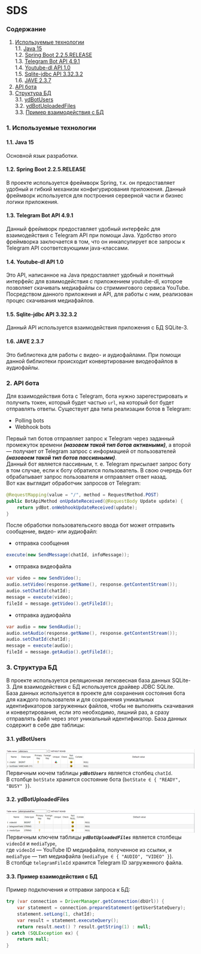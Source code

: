 # SDS

### Содержание
1. [Используемые технологии](#1) <br>
    1.1. [Java 15](#1.1) <br>
    1.2. [Spring Boot 2.2.5.RELEASE](#1.2) <br>
    1.3. [Telegram Bot API 4.9.1](#1.2) <br>
    1.4. [Youtube-dl API 1.0](#1.3) <br>
    1.5. [Sqlite-jdbc API 3.32.3.2](#1.4) <br>
    1.6. [JAVE 2.3.7](#1.5)
2. [API бота](#2)
3. [Структура БД](#3) <br>
    3.1. [ydBotUsers](#3.1) <br>
    3.2. [ydBotUploadedFiles](#3.2)<br>
    3.3. [Пример взаимодействия с БД](#3.3)<br>

### 1. Используемые технологии <a name="1"></a>
#### 1.1. Java 15 <a name="1.1"></a>
Основной язык разработки.

#### 1.2. Spring Boot 2.2.5.RELEASE <a name="1.2"></a>
В проекте используется фреймворк Spring, т.к. он предоставляет удобный и гибкий механизм конфигурирования приложения. Данный фреймворк используется для построения серверной части и бизнес логики приложения.

#### 1.3. Telegram Bot API 4.9.1 <a name="1.3"></a>
Данный фреймворк предоставляет удобный интерфейс для взаимодействия с Telegram API при помощи Java. Удобство этого фреймворка заключается в том, что он инкапсулирует все запросы к Telegram API соответсвующими java-классами.

#### 1.4. Youtube-dl API 1.0 <a name="1.3"></a>
Это API, написанное на Java предоставляет удобный и понятный интерфейс для взяимодействия с приложением youtube-dl, которое позволяет скачивать медиафайлы со стримингового сервиса YouTube. Посредством данного приложения и API, для работы с ним, реализован процес скачивания медиафайлов.

#### 1.5. Sqlite-jdbc API 3.32.3.2 <a name="1.4"></a>
Данный API используется взаимодействия приложения с БД SQLite-3.

#### 1.6. JAVE 2.3.7 <a name="1.5"></a>
Это библиотека для работы с видео- и аудиофайлами. При помощи данной библиотеки происходит конвертирование виодеофайлов в аудиофайлы.

### 2. API бота <a name="2"></a>
Для взаимодействия бота с Telegram, бота нужно зарегестрировать и получить токен, который будет частью `url`, на который бот будет отправлять ответы. Существует два типа реализации ботов в Telegram:
 * Polling bots
 * Webhook bots <br>
 
Первый тип ботов отправляет запрос к Telegram через заданный промежуток времени ***(назовем такой тип ботов активными)***, а второй — получает от Telegram запрос с информацией от пользователей ***(назовоем такой тип ботов пассивными)***.  <br>
Данный бот является пассивным, т. е. Telegram присылает запрос боту в том случае, если к боту обратился пользователь. В свою очередь бот обрабатывает запрос пользователя и отправляет ответ назад. <br>
Вот как выглядит обработчик запросов от Telegram:

```java
@RequestMapping(value = "/", method = RequestMethod.POST)
public BotApiMethod onUpdateReceived(@RequestBody Update update) {
	return ydBot.onWebhookUpdateReceived(update);
}
```
После обработки пользовательского ввода бот может отправить сообщение, видео- или аудиофайл:
 * отправка сообщения
 ```java
 execute(new SendMessage(chatId, infoMessage));
 ```
 * отправка видеофайла
 ```java
var video = new SendVideo();
audio.setVideo(response.getName(), response.getContentStream());
audio.setChatId(chatId);
message = execute(video);
fileId = message.getVideo().getFileId();
 ```
 * отправка аудиофайла
 ```java
var audio = new SendAudio();
audio.setAudio(response.getName(), response.getContentStream());
audio.setChatId(chatId);
message = execute(audio);
fileId = message.getAudio().getFileId();
 ```

### 3. Структура БД <a name="3"></a>
В проекте используется реляционная легковесная база данных SQLite-3. Для взаимодействия с БД используется драйвер JDBC SQLite. <br>
База данных используется в проекте для сохранения состояния бота для каждого пользователя и для сохранения уникальных идентификаторов загруженных файлов, чтобы не выполнять скачивания и конвертирования, если это необходимо, лишний раз, а сразу отправлять файл через этот уникальный идентификатор.
База данных содержит в себе две таблицы: 

#### 3.1. ydBotUsers <a name="3.1"></a>
![img](https://github.com/theAngryBeavers/TelegramBot/blob/main/documentation/images/table-1.PNG) <br>
Первичным кючем таблицы ***`ydBotUsers`*** является столбец `chatId`.<br>
В столбце `botState` хранится состояние бота (`botState ∈ { "READY", "BUSY" }`).

#### 3.2. ydBotUploadedFiles <a name="3.2"></a>
![img](https://github.com/theAngryBeavers/TelegramBot/blob/main/documentation/images/table-2.PNG) <br>
Первичным ключем таблицы ***`ydBotUploadedFiles`*** является столбецы `videoId` и `mediaType`, <br>
где `videoId` — YouTube ID медиафайла, полученное из ссылки, и `mediaType` — тип медиафайла (`mediaType ∈ { "AUDIO", "VIDEO" }`). <br>
В столбце `telegramFileId` хранится Telegram ID загруженного файла.

#### 3.3. Пример взаимодействия с БД <a name="3.3"></a>
Пример подключения и отправки запроса к БД:
```java
try (var connection = DriverManager.getConnection(dbUrl)) {
	var statement = connection.prepareStatement(getUserStateQuery);
	statement.setLong(1, chatId);
	var result = statement.executeQuery();
	return result.next() ? result.getString(1) : null;
} catch (SQLException ex) {
	return null;
}
```
